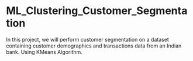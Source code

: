 # ML_Clustering_Customer_Segmentation
In this project, we will perform customer segmentation on a dataset containing customer demographics and transactions data from an Indian bank.  Using KMeans Algorithm.
